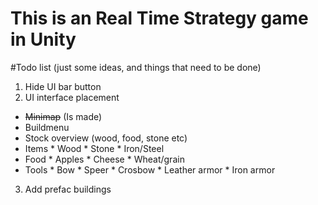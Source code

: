 # This is an Real Time Strategy game in Unity


#Todo list
(just some ideas, and things that need to be done)
1. Hide UI bar button
2. UI interface placement 
  * ~~Minimap~~ (Is made)
  * Buildmenu
  * Stock overview  (wood, food, stone etc) 
   * Items
    * Wood
    * Stone
    * Iron/Steel
   * Food
    * Apples
    * Cheese
    * Wheat/grain
   * Tools
    * Bow
    * Speer
    * Crosbow
    * Leather armor
    * Iron armor
3. Add prefac buildings